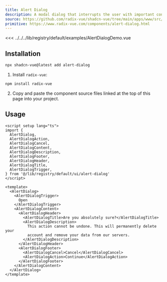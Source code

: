 ```yaml
---
title: Alert Dialog
description: A modal dialog that interrupts the user with important content and expects a response.
source: https://github.com/radix-vue/shadcn-vue/tree/main/apps/www/src/lib/registry/default/ui/alert-dialog 
primitive: https://www.radix-vue.com/components/alert-dialog.html
---
```



<ComponentPreview name="AlertDialogDemo" >

<<< ../../../lib/registry/default/examples/AlertDialogDemo.vue

</ComponentPreview>



## Installation

```bash
npx shadcn-vue@latest add alert-dialog
```

<ManualInstall>

1. Install `radix-vue`:

```bash
npm install radix-vue
```

2. Copy and paste the component source files linked at the top of this page into your project.
</ManualInstall>

## Usage

```vue
<script setup lang="ts">
import {
  AlertDialog,
  AlertDialogAction,
  AlertDialogCancel,
  AlertDialogContent,
  AlertDialogDescription,
  AlertDialogFooter,
  AlertDialogHeader,
  AlertDialogTitle,
  AlertDialogTrigger,
} from '@/lib/registry/default/ui/alert-dialog'
</script>

<template>
  <AlertDialog>
    <AlertDialogTrigger>
      Open
    </AlertDialogTrigger>
    <AlertDialogContent>
      <AlertDialogHeader>
        <AlertDialogTitle>Are you absolutely sure?</AlertDialogTitle>
        <AlertDialogDescription>
          This action cannot be undone. This will permanently delete your
          account and remove your data from our servers.
        </AlertDialogDescription>
      </AlertDialogHeader>
      <AlertDialogFooter>
        <AlertDialogCancel>Cancel</AlertDialogCancel>
        <AlertDialogAction>Continue</AlertDialogAction>
      </AlertDialogFooter>
    </AlertDialogContent>
  </AlertDialog>
</template>
```